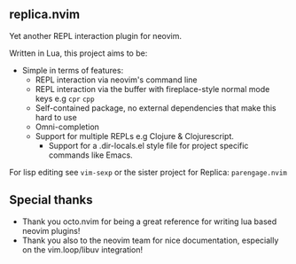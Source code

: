 ## replica.nvim

Yet another REPL interaction plugin for neovim.

Written in Lua, this project aims to be:

- Simple in terms of features:
  - REPL interaction via neovim's command line
  - REPL interaction via the buffer with fireplace-style normal mode keys e.g `cpr` `cpp`
  - Self-contained package, no external dependencies that make this hard to use
  - Omni-completion
  - Support for multiple REPLs e.g Clojure & Clojurescript.
    - Support for a .dir-locals.el style file for project specific commands like Emacs.

For lisp editing see `vim-sexp` or the sister project for Replica: `parengage.nvim`

## Special thanks

- Thank you octo.nvim for being a great reference for writing lua based neovim plugins!
- Thank you also to the neovim team for nice documentation, especially on the vim.loop/libuv integration!
